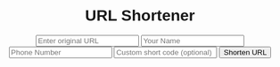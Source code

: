 
<!DOCTYPE html>
<html lang="en">
<head>
  <meta charset="UTF-8" />
  <meta name="viewport" content="width=device-width, initial-scale=1.0"/>
  <title>URL Shortener</title>
  <style>
    body {
        font-family: Arial, sans-serif;
        text-align: center;
        margin-top: 50px;
    }

    input, button {
        margin: 5px;
        padding: 10px;
        font-size: 16px;
    }

    #result {
        margin-top: 20px;
        font-weight: bold;
        color: green;
    }
  </style>
</head>
<body>
  <h1>URL Shortener</h1>

  <input type="text" id="original-url" placeholder="Enter original URL" />
  <input type="text" id="name" placeholder="Your Name" />
  <input type="text" id="phone" placeholder="Phone Number" />
  <input type="text" id="custom-code" placeholder="Custom short code (optional)" />
  <button id="shorten-btn">Shorten URL</button>

  <div id="result"></div>

  <script>
    document.getElementById('shorten-btn').addEventListener('click', async () => {
        const originalUrl = document.getElementById('original-url').value;
        const name = document.getElementById('name').value;
        const phone = document.getElementById('phone').value;
        const customCode = document.getElementById('custom-code').value;

        const response = await fetch('http://localhost:5000/shorten', {
            method: 'POST',
            headers: { 'Content-Type': 'application/json' },
            body: JSON.stringify({ originalUrl, name, phone, customCode })
        });

        const data = await response.json();

        const result = document.getElementById('result');
        if (response.ok) {
            result.innerHTML = `✅ Short URL: <a href="${data.shortUrl}" target="_blank">${data.shortUrl}</a>`;
            result.style.color = 'green';
        } else {
            result.innerText = `❌ Error: ${data.error}`;
            result.style.color = 'red';
        }
    });
  </script>
</body>
</html>
